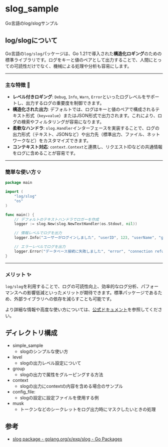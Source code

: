 # slog_sample

Go言語のlog/slogサンプル

## log/slogについて

Go言語の`log/slog`パッケージは、Go 1.21で導入された**構造化ロギング**のための標準ライブラリです。ログをキーと値のペアとして出力することで、人間にとっての可読性だけでなく、機械による処理や分析も容易にします。

---
### 主な特徴 📝

* **レベル付きロギング**: `Debug`, `Info`, `Warn`, `Error`といったログレベルをサポートし、出力するログの重要度を制御できます。
* **構造化された出力**: デフォルトでは、ログはキーと値のペアで構成されるテキスト形式（`key=value`）またはJSON形式で出力されます。これにより、ログの検索やフィルタリングが容易になります。
* **柔軟なハンドラ**: `slog.Handler`インターフェースを実装することで、ログの出力形式（テキスト、JSONなど）や出力先（標準出力、ファイル、ネットワークなど）をカスタマイズできます。
* **コンテキスト対応**: `context.Context`と連携し、リクエストIDなどの共通情報をログに含めることが容易です。

---
### 簡単な使い方 💡

```go
package main

import (
	"log/slog"
	"os"
)

func main() {
	// デフォルトのテキストハンドラでロガーを作成
	logger := slog.New(slog.NewTextHandler(os.Stdout, nil))

	// 情報レベルでログを出力
	logger.Info("ユーザーがログインしました", "userID", 123, "userName", "gopher")

	// エラーレベルでログを出力
	logger.Error("データベース接続に失敗しました", "error", "connection refused")
}
```

---
### メリット ✨

`log/slog`を利用することで、ログの可読性向上、効率的なログ分析、パフォーマンスへの影響低減といったメリットが期待できます。標準パッケージであるため、外部ライブラリへの依存を減らすことも可能です。

より詳細な情報や高度な使い方については、[公式ドキュメント](https://pkg.go.dev/log/slog)を参照してください。

## ディレクトリ構成

- simple_sample
  - slogのシンプルな使い方
- level
  - slogの出力レベル設定について
- group
  - slogの出力で属性をグルーピングする方法
- context
  - slogの出力にcontextの内容を含める場合のサンプル
- config_file:
  - slogの設定に設定ファイルを使用する例 
- musk
  - トークンなどのシークレットをログ出力時にマスクしたいときの処理

## 参考

- [slog package \- golang\.org/x/exp/slog \- Go Packages](https://pkg.go.dev/golang.org/x/exp/slog)
